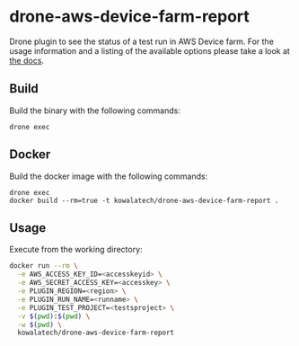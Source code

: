 # drone-aws-device-farm-report

Drone plugin to see the status of a test run in AWS Device farm. For the
usage information and a listing of the available options please take a look at
[the docs](DOCS.md).

## Build

Build the binary with the following commands:

```
drone exec
```

## Docker

Build the docker image with the following commands:

```
drone exec
docker build --rm=true -t kowalatech/drone-aws-device-farm-report .
```
## Usage

Execute from the working directory:

```sh
docker run --rm \
  -e AWS_ACCESS_KEY_ID=<accesskeyid> \
  -e AWS_SECRET_ACCESS_KEY=<accesskey> \
  -e PLUGIN_REGION=<region> \
  -e PLUGIN_RUN_NAME=<runname> \
  -e PLUGIN_TEST_PROJECT=<testsproject> \
  -v $(pwd):$(pwd) \
  -w $(pwd) \
  kowalatech/drone-aws-device-farm-report
```

